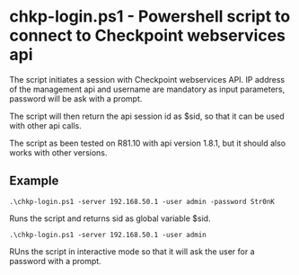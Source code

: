 
# chkp-login.ps1 - Powershell script to connect to Checkpoint webservices api

The script initiates a session with Checkpoint webservices API. IP address of the management api and username are mandatory as input parameters, password will be ask with a prompt.

The script will then return the api session id as $sid, so that it can be used with other api calls.

The script as been tested on R81.10 with api version 1.8.1, but it should also works with other versions.


## Example

`.\chkp-login.ps1 -server 192.168.50.1 -user admin -password Str0nK`

Runs the script and returns sid as global variable $sid. 


`.\chkp-login.ps1 -server 192.168.50.1 -user admin`

RUns the script in interactive mode so that it will ask the user for a password with a prompt.
